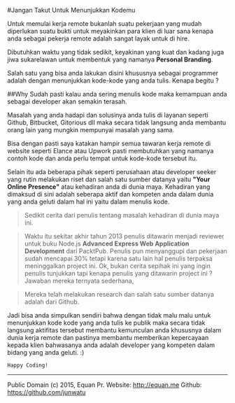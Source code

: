 #Jangan Takut Untuk Menunjukkan Kodemu

Untuk memulai kerja remote bukanlah suatu pekerjaan yang mudah diperlukan suatu bukti untuk meyakinkan para klien di luar sana kenapa anda sebagai pekerja remote adalah sangat layak untuk di hire. 

Dibutuhkan waktu yang tidak sedikit, keyakinan yang kuat dan kadang juga jiwa sukarelawan untuk membentuk yang namanya **Personal Branding**. 

Salah satu yang bisa anda lakukan disini khususnya sebagai programmer adalah dengan menunjukkan kode-kode yang anda tulis. Kenapa begitu ?

##Why
Sudah pasti kalau anda sering menulis kode maka kemampuan anda sebagai developer akan semakin terasah.

Masalah yang anda hadapi dan solusinya anda tulis di layanan seperti Github, Bitbucket, Gitorious dll maka secara tidak langsung anda membantu orang lain yang mungkin mempunyai masalah yang sama.

Bisa dengan pasti saya katakan hampir semua tawaran kerja remote di website seperti Elance atau Upwork pasti membutuhkan yang namanya contoh kode dan anda perlu tempat untuk kode-kode tersebut itu. 

Selain itu ada beberapa pihak seperti perusahaan atau developer seeker yang rutin melakukan riset dan salah satu sumber datanya yaitu **"Your Online Presence"** atau kehadiran anda di dunia maya. Kehadiran yang dimaksud di sini adalah seberapa aktif dan kompeten anda dalam dunia yang anda geluti dalam hal ini yaitu dalam menulis kode.

> Sedikit cerita dari penulis tentang masalah kehadiran di dunia maya ini.  

> Waktu itu sekitar akhir tahun 2013 penulis ditawarin menjadi reviewer untuk buku Node.js **Advanced Express Web Application Development** dari PacktPub. Penulis pun menyanggupi dan pekerjaan sudah mencapai 30% tetapi karena satu lain hal penulis terpaksa meninggalkan project ini. Ok, bukan cerita sepihak ini yang ingin penulis  tunjukkan tapi kenapa penulis yang ditawarin project ini ? Jawaban mereka ternyata sederhana,

>  Mereka telah melakukan research dan salah satu sumber datanya adalah dari Github.

 Jadi bisa anda simpulkan sendiri bahwa dengan tidak malu malu untuk menunjukkan kode kode yang anda tulis ke publik maka secara tidak langsung aktifitas tersebut membantu kemunculan anda khususnya dalam dunia kerja remote dan pastinya membantu memberikan kepercayaan kepada klien bahwasanya anda adalah developer yang kompeten dalam bidang yang anda geluti. :)

``Happy Coding!``

----------
Public Domain
(c) 2015,  Equan Pr.
Website: http://equan.me
Github: https://github.com/junwatu

 